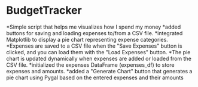 # BudgetTracker
*Simple script that helps me visualizes how I spend my money
*added buttons for saving and loading expenses to/from a CSV file.
*integrated Matplotlib to display a pie chart representing expense categories.
*Expenses are saved to a CSV file when the "Save Expenses" button is clicked, and you can load them with the "Load Expenses" button.
*The pie chart is updated dynamically when expenses are added or loaded from the CSV file.
*initialized the expenses DataFrame (expenses_df) to store expenses and amounts.
*added a "Generate Chart" button that generates a pie chart using Pygal based on the entered expenses and their amounts
